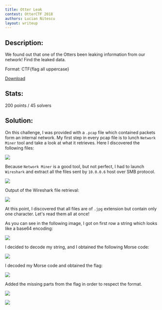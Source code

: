 ```yaml
---
title: Otter Leak
contest: OtterCTF 2018
authors: Lucian Nitescu
layout: writeup
---
```


## Description:

We found out that one of the Otters been leaking information from our network! Find the leaked data.

Format: CTF{flag all uppercase}

[Download](https://nitesculucian.github.io/uploads/otter2/OtterLeak.pcap)

## Stats:

200 points / 45 solvers

## Solution:

On this challenge, I was provided with a ```.pcap``` file which contained packets form an internal network. My first step in every pcap file is to lunch ```Network Miner``` tool and take a look at what it retrieves. Here I discovered the following files:

![](https://nitesculucian.github.io/uploads/otter2/image3.png)

Because ```Network Miner``` is a good tool, but not perfect, I had to launch ```Wireshark``` and extract all the files sent by ```10.0.0.6``` host over SMB protocol.

![](https://nitesculucian.github.io/uploads/otter2/image8.png)

Output of the Wireshark file retrieval:

![](https://nitesculucian.github.io/uploads/otter2/image6.png)

At this point, I discovered that all files are of ```.jpg``` extension but contain only one character. Let's read them all at once! 

As you can see in the following image, I got on first row a string which looks like a base64 encoding:

![](https://nitesculucian.github.io/uploads/otter2/image7.png)

I decided to decode my string, and I obtained the following Morse code:

![](https://nitesculucian.github.io/uploads/otter2/image2.png)

I decoded my Morse code and obtained the flag:

![](https://nitesculucian.github.io/uploads/otter2/image4.png)

Added the missing parts from the flag in order to respect the format.

![](https://nitesculucian.github.io/uploads/otter2/image1.png)

![](https://nitesculucian.github.io/uploads/otter2/image5.png)
